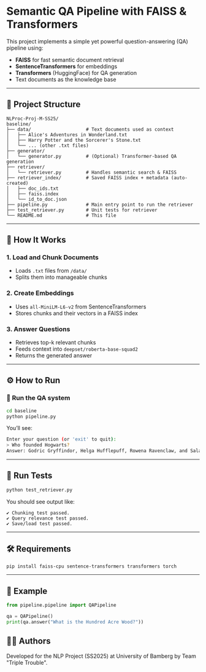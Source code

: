 
#  Semantic QA Pipeline with FAISS & Transformers

This project implements a simple yet powerful question-answering (QA) pipeline using:
- **FAISS** for fast semantic document retrieval
- **SentenceTransformers** for embeddings
- **Transformers** (HuggingFace) for QA generation
- Text documents as the knowledge base

---

## 📁 Project Structure

```
NLProc-Proj-M-SS25/
baseline/
├── data/                    # Text documents used as context
│   ├── Alice's Adventures in Wonderland.txt
│   ├── Harry Potter and the Sorcerer's Stone.txt
│   └── ... (other .txt files)
├── generator/
│   └── generator.py         # (Optional) Transformer-based QA generation
├── retriever/
│   └── retriever.py         # Handles semantic search & FAISS
├── retriever_index/         # Saved FAISS index + metadata (auto-created)
│   ├── doc_ids.txt
│   ├── faiss.index
│   └── id_to_doc.json
├── pipeline.py              # Main entry point to run the retriever
├── test_retriever.py        # Unit tests for retriever
└── README.md                # This file

```

---

## 🚀 How It Works

### 1. Load and Chunk Documents
- Loads `.txt` files from `/data/`
- Splits them into manageable chunks

### 2. Create Embeddings
- Uses `all-MiniLM-L6-v2` from SentenceTransformers
- Stores chunks and their vectors in a FAISS index

### 3. Answer Questions
- Retrieves top-k relevant chunks
- Feeds context into `deepset/roberta-base-squad2`
- Returns the generated answer

---

## ⚙️ How to Run

### 🔹 Run the QA system

```bash
cd baseline
python pipeline.py
```

You’ll see:
```bash
Enter your question (or 'exit' to quit):
> Who founded Hogwarts?
Answer: Godric Gryffindor, Helga Hufflepuff, Rowena Ravenclaw, and Salazar Slytherin
```

---

## 🧪 Run Tests

```bash
python test_retriever.py
```

You should see output like:

```
✔ Chunking test passed.
✔ Query relevance test passed.
✔ Save/load test passed.
```

---

## 🛠 Requirements

```bash
pip install faiss-cpu sentence-transformers transformers torch

```

---

## 📌 Example

```python
from pipeline.pipeline import QAPipeline

qa = QAPipeline()
print(qa.answer("What is the Hundred Acre Wood?"))
```

## 🧑‍💻 Authors

Developed for the NLP Project (SS2025) at University of Bamberg by Team "Triple Trouble".
